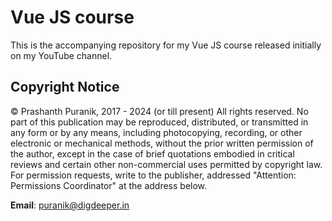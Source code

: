 # Vue JS course
This is the accompanying repository for my Vue JS course released initially on my YouTube channel.

## Copyright Notice
© Prashanth Puranik, 2017 - 2024 (or till present)
All rights reserved. No part of this publication may be reproduced, distributed, or transmitted in any form or by any means, including photocopying, recording, or other electronic or mechanical methods, without the prior written permission of the author, except in the case of brief quotations embodied in critical reviews and certain other non-commercial uses permitted by copyright law. For permission requests, write to the publisher, addressed "Attention: Permissions Coordinator" at the address below.  

__Email__: puranik@digdeeper.in  